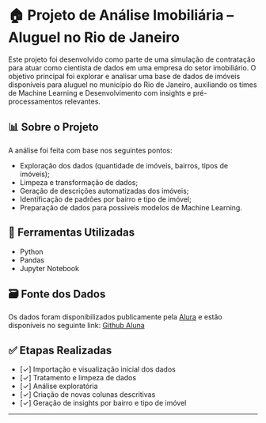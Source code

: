 # 🏠 Projeto de Análise Imobiliária – Aluguel no Rio de Janeiro

Este projeto foi desenvolvido como parte de uma simulação de contratação para atuar como cientista de dados em uma empresa do setor imobiliário. O objetivo principal foi explorar e analisar uma base de dados de imóveis disponíveis para aluguel no município do Rio de Janeiro, auxiliando os times de Machine Learning e Desenvolvimento com insights e pré-processamentos relevantes.

## 📊 Sobre o Projeto

A análise foi feita com base nos seguintes pontos:

- Exploração dos dados (quantidade de imóveis, bairros, tipos de imóveis);
- Limpeza e transformação de dados;
- Geração de descrições automatizadas dos imóveis;
- Identificação de padrões por bairro e tipo de imóvel;
- Preparação de dados para possíveis modelos de Machine Learning.

## 🧰 Ferramentas Utilizadas

- Python
- Pandas
- Jupyter Notebook


## 🗃️ Fonte dos Dados

Os dados foram disponibilizados publicamente pela [Alura](https://github.com/alura-cursos/pandas-conhecendo-a-biblioteca) e estão disponíveis no seguinte link: [Github Aluna](https://raw.githubusercontent.com/alura-cursos/pandas-conhecendo-a-biblioteca/main/base-de-dados/aluguel.csv)

## ✅ Etapas Realizadas

- [✓] Importação e visualização inicial dos dados
- [✓] Tratamento e limpeza de dados
- [✓] Análise exploratória
- [✓] Criação de novas colunas descritivas
- [✓] Geração de insights por bairro e tipo de imóvel

---
